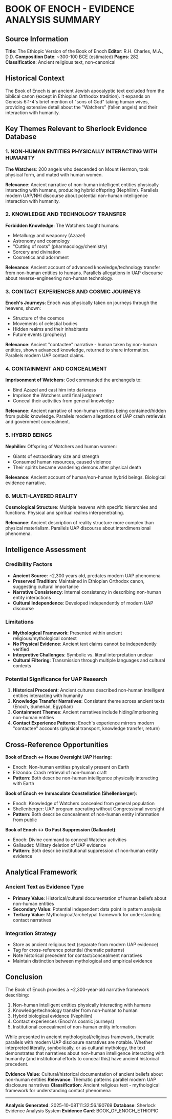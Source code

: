 
# BOOK OF ENOCH - EVIDENCE ANALYSIS SUMMARY

## Source Information
**Title**: The Ethiopic Version of the Book of Enoch
**Editor**: R.H. Charles, M.A., D.D.
**Composition Date**: ~300-100 BCE (estimated)
**Pages**: 282
**Classification**: Ancient religious text, non-canonical

## Historical Context
The Book of Enoch is an ancient Jewish apocalyptic text excluded from the biblical canon (except in Ethiopian Orthodox tradition). It expands on Genesis 6:1-4's brief mention of "sons of God" taking human wives, providing extensive detail about the "Watchers" (fallen angels) and their interaction with humanity.

## Key Themes Relevant to Sherlock Evidence Database

### 1. NON-HUMAN ENTITIES PHYSICALLY INTERACTING WITH HUMANITY
**The Watchers**: 200 angels who descended on Mount Hermon, took physical form, and mated with human women.

**Relevance**: Ancient narrative of non-human intelligent entities physically interacting with humans, producing hybrid offspring (Nephilim). Parallels modern UAP/NHI discourse about potential non-human intelligence interaction with humanity.

### 2. KNOWLEDGE AND TECHNOLOGY TRANSFER
**Forbidden Knowledge**: The Watchers taught humans:
- Metallurgy and weaponry (Azazel)
- Astronomy and cosmology
- "Cutting of roots" (pharmacology/chemistry)
- Sorcery and divination
- Cosmetics and adornment

**Relevance**: Ancient account of advanced knowledge/technology transfer from non-human entities to humans. Parallels allegations in UAP discourse about reverse-engineering non-human technology.

### 3. CONTACT EXPERIENCES AND COSMIC JOURNEYS
**Enoch's Journeys**: Enoch was physically taken on journeys through the heavens, shown:
- Structure of the cosmos
- Movements of celestial bodies
- Hidden realms and their inhabitants
- Future events (prophecy)

**Relevance**: Ancient "contactee" narrative - human taken by non-human entities, shown advanced knowledge, returned to share information. Parallels modern UAP contact claims.

### 4. CONTAINMENT AND CONCEALMENT
**Imprisonment of Watchers**: God commanded the archangels to:
- Bind Azazel and cast him into darkness
- Imprison the Watchers until final judgment
- Conceal their activities from general knowledge

**Relevance**: Ancient narrative of non-human entities being contained/hidden from public knowledge. Parallels modern allegations of UAP crash retrievals and government concealment.

### 5. HYBRID BEINGS
**Nephilim**: Offspring of Watchers and human women:
- Giants of extraordinary size and strength
- Consumed human resources, caused violence
- Their spirits became wandering demons after physical death

**Relevance**: Ancient account of human/non-human hybrid beings. Biological evidence narrative.

### 6. MULTI-LAYERED REALITY
**Cosmological Structure**: Multiple heavens with specific hierarchies and functions. Physical and spiritual realms interpenetrating.

**Relevance**: Ancient description of reality structure more complex than physical materialism. Parallels UAP discourse about interdimensional phenomena.

## Intelligence Assessment

### Credibility Factors
- **Ancient Source**: ~2,300 years old, predates modern UAP phenomena
- **Preserved Tradition**: Maintained in Ethiopian Orthodox canon, suggesting cultural importance
- **Narrative Consistency**: Internal consistency in describing non-human entity interactions
- **Cultural Independence**: Developed independently of modern UAP discourse

### Limitations
- **Mythological Framework**: Presented within ancient religious/mythological context
- **No Physical Evidence**: Ancient text claims cannot be independently verified
- **Interpretive Challenges**: Symbolic vs. literal interpretation unclear
- **Cultural Filtering**: Transmission through multiple languages and cultural contexts

### Potential Significance for UAP Research
1. **Historical Precedent**: Ancient cultures described non-human intelligent entities interacting with humanity
2. **Knowledge Transfer Narratives**: Consistent theme across ancient texts (Enoch, Sumerian, Egyptian)
3. **Containment Themes**: Ancient narratives include hiding/imprisoning non-human entities
4. **Contact Experience Patterns**: Enoch's experience mirrors modern "contactee" accounts (physical transport, knowledge transfer, return)

## Cross-Reference Opportunities

**Book of Enoch ↔ House Oversight UAP Hearing**:
- Enoch: Non-human entities physically present on Earth
- Elizondo: Crash retrieval of non-human craft
- **Pattern**: Both describe non-human intelligence physically interacting with Earth

**Book of Enoch ↔ Immaculate Constellation (Shellenberger)**:
- Enoch: Knowledge of Watchers concealed from general population
- Shellenberger: UAP program operating without Congressional oversight
- **Pattern**: Both describe concealment of non-human entity information from public

**Book of Enoch ↔ Go Fast Suppression (Gallaudet)**:
- Enoch: Divine command to conceal Watcher activities
- Gallaudet: Military deletion of UAP evidence
- **Pattern**: Both describe institutional suppression of non-human entity evidence

## Analytical Framework

### Ancient Text as Evidence Type
- **Primary Value**: Historical/cultural documentation of human beliefs about non-human entities
- **Secondary Value**: Potential independent data point in pattern analysis
- **Tertiary Value**: Mythological/archetypal framework for understanding contact narratives

### Integration Strategy
- Store as ancient religious text (separate from modern UAP evidence)
- Tag for cross-reference potential (thematic patterns)
- Note historical precedent for contact/concealment narratives
- Maintain distinction between mythological and empirical evidence

## Conclusion

The Book of Enoch provides a ~2,300-year-old narrative framework describing:
1. Non-human intelligent entities physically interacting with humans
2. Knowledge/technology transfer from non-human to human
3. Hybrid biological evidence (Nephilim)
4. Contact experiences (Enoch's cosmic journeys)
5. Institutional concealment of non-human entity information

While presented in ancient mythological/religious framework, thematic parallels with modern UAP disclosure narratives are notable. Whether interpreted literally, symbolically, or as cultural mythology, the text demonstrates that narratives about non-human intelligence interacting with humanity (and institutional efforts to conceal this) have ancient historical precedent.

**Evidence Value**: Cultural/historical documentation of ancient beliefs about non-human entities
**Relevance**: Thematic patterns parallel modern UAP disclosure narratives
**Classification**: Ancient religious text - mythological framework for understanding contact phenomena

---
**Analysis Generated**: 2025-10-08T11:32:56.190769
**Database**: Sherlock Evidence Analysis System
**Evidence Card**: BOOK_OF_ENOCH_ETHIOPIC
